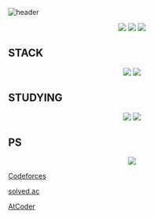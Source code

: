 ![header](https://capsule-render.vercel.app/api?type=Venom&color=7C3AED&height=200&text=Hello!&animation=fadeIn&fontSize=80&fontAlignY=35&fontColor=FFFFFF)

<div align=center>
  <img src="https://img.shields.io/badge/mac%20os-000000?style=for-the-badge&logo=apple&logoColor=white" />
  <img src="https://img.shields.io/badge/Obsidian-7C3AED?style=for-the-badge&logo=obsidian&logoColor=white" />
  <img src="https://img.shields.io/badge/Visual%20Studio%20Code-0078d7.svg?style=for-the-badge&logo=visual-studio-code&logoColor=white" />
</div>

## STACK
<div align=center>
  <img src="https://img.shields.io/badge/C%2B%2B-00599C?style=for-the-badge&logo=c%2B%2B&logoColor=white" />
  <img src="https://img.shields.io/badge/Java-ED8B00?style=for-the-badge&logo=openjdk&logoColor=white" />
</div>


## STUDYING
<div align=center>
  <img src="https://img.shields.io/badge/unrealengine-%23313131.svg?style=for-the-badge&logo=unrealengine&logoColor=white" />
  <img src="https://img.shields.io/badge/Spring-6DB33F?style=for-the-badge&logo=spring&logoColor=white" />
</div>


## PS
<div align=center>
  <img src="https://img.shields.io/badge/Codeforces-445f9d?style=for-the-badge&logo=Codeforces&logoColor=white" /> 
</div>

  [Codeforces](https://codeforces.com/profile/pysunn)
  
  [solved.ac](https://solved.ac/profile/pysunn)

  [AtCoder](https://atcoder.jp/users/pysunn)
